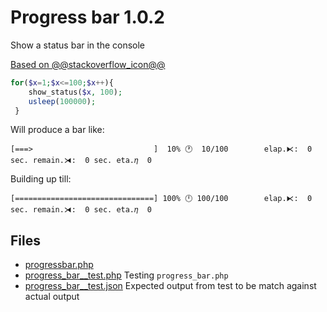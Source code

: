 # Progress bar 1.0.2

Show a status bar in the console

[Based on @@stackoverflow_icon@@](https://stackoverflow.com/a/9853018)
 
```php
for($x=1;$x<=100;$x++){
    show_status($x, 100);
    usleep(100000);
 }
```

Will produce a bar like:

```console
[===>                           ]  10% 🕐  10/100        elap.⧔:  0 sec. remain.⧕:  0 sec. eta.𝜂  0
```
Building up till:

```console
[===============================] 100% 🕛 100/100        elap.⧔:  0 sec. remain.⧕:  0 sec. eta.𝜂  0
```

## Files

- [progressbar.php](progressbar.php)
- [progress_bar__test.php](progress_bar__test.php) Testing `progress_bar.php`
- [progress_bar__test.json](progress_bar__test.json) Expected output from test to be match against actual output
